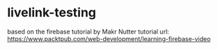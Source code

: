# livelink-testing

based on the firebase tutorial by Makr Nutter
tutorial url: https://www.packtpub.com/web-development/learning-firebase-video
